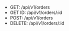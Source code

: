 - GET: /api/v1/orders
- GET ID: /api/v1/orders/:id
- POST: /api/v1/orders
- DELETE: /api/v1/orders/:id
